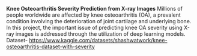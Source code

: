**Knee Osteoarthritis Severity Prediction from X-ray Images**
Millions of people worldwide are affected by knee osteoarthritis (OA), a prevalent condition involving the deterioration of joint cartilage and underlying bone.
In this project, the important issue of predicting knee OA severity using X-ray images is addressed through the utilization of deep learning models.
Dataset- https://www.kaggle.com/datasets/shashwatwork/knee-osteoarthritis-dataset-with-severity
